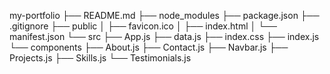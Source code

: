 my-portfolio
├── README.md
├── node_modules
├── package.json
├── .gitignore
├── public
│   ├── favicon.ico
│   ├── index.html
│   └── manifest.json
└── src
    ├── App.js
    ├── data.js
    ├── index.css
    ├── index.js
    └── components
        ├── About.js
        ├── Contact.js
        ├── Navbar.js
        ├── Projects.js
        ├── Skills.js
        └── Testimonials.js